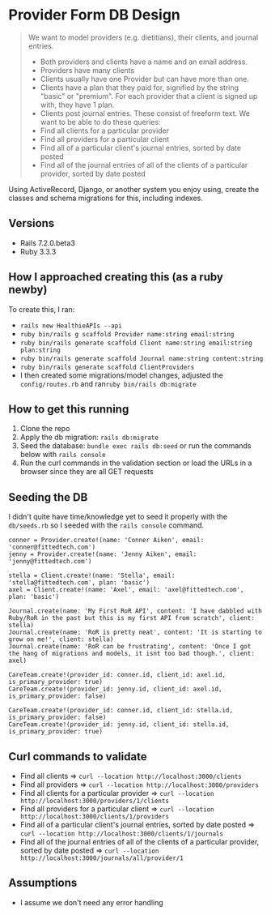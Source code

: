 # Provider Form DB Design

> We want to model providers (e.g. dietitians), their clients, and journal entries.
>
> - Both providers and clients have a name and an email address.
> - Providers have many clients
> - Clients usually have one Provider but can have more than one.
> - Clients have a plan that they paid for, signified by the string "basic" or "premium". For each provider that a client is signed up with, they have 1 plan.
> - Clients post journal entries. These consist of freeform text.
>   We want to be able to do these queries:
> - Find all clients for a particular provider
> - Find all providers for a particular client
> - Find all of a particular client's journal entries, sorted by date posted
> - Find all of the journal entries of all of the clients of a particular provider, sorted by date posted

Using ActiveRecord, Django, or another system you enjoy using, create the classes and schema migrations for this, including indexes.

## Versions

- Rails 7.2.0.beta3
- Ruby 3.3.3

## How I approached creating this (as a ruby newby)

To create this, I ran:

- `rails new HealthieAPIs --api`
- `ruby bin/rails g scaffold Provider name:string email:string`
- `ruby bin/rails generate scaffold Client name:string email:string plan:string`
- `ruby bin/rails generate scaffold Journal name:string content:string`
- `ruby bin/rails generate scaffold ClientProviders`
- I then created some migrations/model changes, adjusted the `config/routes.rb` and ran`ruby bin/rails db:migrate`

## How to get this running

1. Clone the repo
2. Apply the db migration: `rails db:migrate`
3. Seed the database: `bundle exec rails db:seed` or run the commands below with `rails console`
4. Run the curl commands in the validation section or load the URLs in a browser since they are all GET requests

## Seeding the DB

I didn't quite have time/knowledge yet to seed it properly with the `db/seeds.rb` so I seeded with the `rails console` command.

```
conner = Provider.create!(name: 'Conner Aiken', email: 'conner@fittedtech.com')
jenny = Provider.create!(name: 'Jenny Aiken', email: 'jenny@fittedtech.com')

stella = Client.create!(name: 'Stella', email: 'stella@fittedtech.com', plan: 'basic')
axel = Client.create!(name: 'Axel', email: 'axel@fittedtech.com', plan: 'basic')

Journal.create(name: 'My First RoR API', content: 'I have dabbled with Ruby/RoR in the past but this is my first API from scratch', client: stella)
Journal.create(name: 'RoR is pretty neat', content: 'It is starting to grow on me!', client: stella)
Journal.create(name: 'RoR can be frustrating', content: 'Once I got the hang of migrations and models, it isnt too bad though.', client: axel)

CareTeam.create!(provider_id: conner.id, client_id: axel.id, is_primary_provider: true)
CareTeam.create!(provider_id: jenny.id, client_id: axel.id, is_primary_provider: false)

CareTeam.create!(provider_id: conner.id, client_id: stella.id, is_primary_provider: false)
CareTeam.create!(provider_id: jenny.id, client_id: stella.id, is_primary_provider: true)
```

## Curl commands to validate

- Find all clients => `curl --location http://localhost:3000/clients`
- Find all providers => `curl --location http://localhost:3000/providers`
- Find all clients for a particular provider => `curl --location http://localhost:3000/providers/1/clients`
- Find all providers for a particular client => `curl --location http://localhost:3000/clients/1/providers`
- Find all of a particular client's journal entries, sorted by date posted => `curl --location http://localhost:3000/clients/1/journals`
- Find all of the journal entries of all of the clients of a particular provider, sorted by date posted => `curl --location http://localhost:3000/journals/all/provider/1`

## Assumptions

- I assume we don't need any error handling
